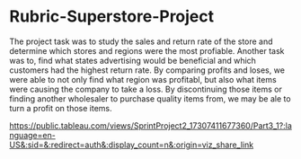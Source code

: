 # Rubric-Superstore-Project
The project task was to study the sales and return rate of the store and determine which stores 
and regions were the most profiable. Another task was to, find what states advertising would be 
beneficial and which customers had the highest return rate. By comparing profits and loses, we were
able to not only find what region was profitabl, but also what items were causing the company to take a loss.
By discontinuing those items or finding another wholesaler to purchase quality items from, we may be ale 
to turn a profit on those items.

https://public.tableau.com/views/SprintProject2_17307411677360/Part3_1?:language=en-US&:sid=&:redirect=auth&:display_count=n&:origin=viz_share_link
